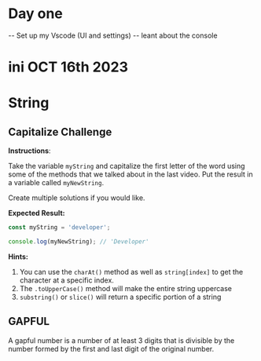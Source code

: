 <!--Coding in Vanilla Documenations -->

# Day one

-- Set up my Vscode (UI and settings)
-- leant about the console

# ini OCT 16th 2023

# String

## Capitalize Challenge

**Instructions**:

Take the variable `myString` and capitalize the first letter of the word using some of the methods that we talked about in the last video. Put the result in a variable called `myNewString`.

Create multiple solutions if you would like.

**Expected Result:**

```JavaScript
const myString = 'developer';

console.log(myNewString); // 'Developer'
```

**Hints:**

1. You can use the `charAt()` method as well as `string[index]` to get the character at a specific index.
2. The `.toUpperCase()` method will make the entire string uppercase
3. `substring()` or `slice()` will return a specific portion of a string

## GAPFUL

A gapful number is a number of at least 3 digits that is divisible by the number formed by the first and last digit of the original number.
